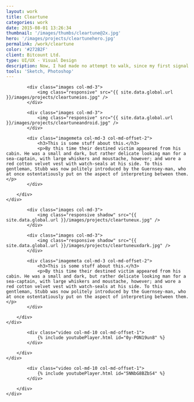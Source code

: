 ```yaml
---
layout: work
title: Cleartune
categories: work
date: 2015-08-01 13:26:34
thumbnail: '/images/thumbs/cleartune@2x.jpg'
hero: '/images/projects/cleartunehero.jpg'
permalink: /work/cleartune
color: '#272B2F'
client: Bitcount Ltd.
type: UI/UX - Visual Design
description: Now, I had made no attempt to walk, since my first signal failure, except while tightly grasping Tars Tarkas' arm, and so now I went skipping and flitting about among the desks and chairs like some monstrous grasshopper. After bruising myself severely, much to the amusement of the Martians, I again had recourse to creeping, but this did not suit them and I was roughly jerked to my feet by a towering fellow who had laughed most heartily at my misfortunes. <a href="">test</a>
tools: 'Sketch, Photoshop'
---
```


<section class="projectsection">
    <div class="container">
        <div class="row">
  
            <div class="images col-md-3">
                <img class="responsive" src="{{ site.data.global.url }}/images/projects/cleartuneios.jpg" />
            </div>

            <div class="images col-md-3">
                <img class="responsive" src="{{ site.data.global.url }}/images/projects/cleartuneandroid.jpg" />
            </div>

            <div class="imagemeta col-md-3 col-md-offset-2">
                <h3>This is some stuff about this.</h3>
                <p>By this time their destined victim appeared from his cabin. He was a small and dark, but rather delicate looking man for a sea-captain, with large whiskers and moustache, however; and wore a red cotton velvet vest with watch-seals at his side. To this gentleman, Stubb was now politely introduced by the Guernsey-man, who at once ostentatiously put on the aspect of interpreting between them.</p>
            </div>

        </div>   
    </div>
</section>

<section class="projectsection dark">
    <div class="container">
        <div class="row">
  
            <div class="images col-md-3">
                <img class="responsive shadow" src="{{ site.data.global.url }}/images/projects/cleartuneux.jpg" />
            </div>

            <div class="images col-md-3">
                <img class="responsive shadow" src="{{ site.data.global.url }}/images/projects/cleartuneuxdark.jpg" />
            </div>

            <div class="imagemeta col-md-3 col-md-offset-2">
                <h3>This is some stuff about this.</h3>
                <p>By this time their destined victim appeared from his cabin. He was a small and dark, but rather delicate looking man for a sea-captain, with large whiskers and moustache, however; and wore a red cotton velvet vest with watch-seals at his side. To this gentleman, Stubb was now politely introduced by the Guernsey-man, who at once ostentatiously put on the aspect of interpreting between them.</p>
            </div>

        </div>   
    </div>
</section>


<section class="projectsection">
    <div class="container">
        <div class="row">
  
            <div class="video col-md-10 col-md-offset-1">
                {% include youtubePlayer.html id="0y-PON19un8" %}         
            </div>
            
        </div>   
    </div>
</section>


<section class="projectsection dark">
    <div class="container">
        <div class="row">
  
            <div class="video col-md-10 col-md-offset-1">
                {% include youtubePlayer.html id="5NNbG8BZbS4" %}         
            </div>
            
        </div>   
    </div>
</section>
